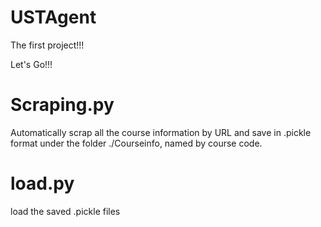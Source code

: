 # USTAgent

The first project!!!

Let's Go!!!


# Scraping.py

Automatically scrap all the course information by URL and save in .pickle format under the folder ./Courseinfo, named by course code.

# load.py

load the saved .pickle files
